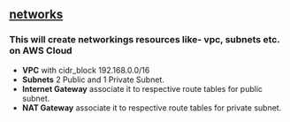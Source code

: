 ## [networks](https://github.com/amitzworld/Terraform/tree/master/networks)

### This will create networkings resources like- vpc, subnets etc. on AWS Cloud
- **VPC** with cidr_block 192.168.0.0/16 
- **Subnets** 2 Public and 1 Private Subnet.
- **Internet Gateway** associate it to respective route tables for public subnet.
- **NAT Gateway** associate it to respective route tables for private subnet.
